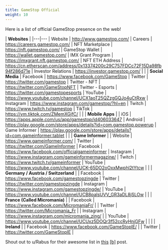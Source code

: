 ```yaml
---
title: GameStop Official
weight: 10
---
```


Here is a list of official GameStop presence on the web!

| **Websites** |
|---|---
| Website | http://www.gamestop.com/
| Careers | https://careers.gamestop.com/
| NFT Marketplace | https://nft.gamestop.com/
| GameStop Wallet | https://wallet.gamestop.com/
| IMX Grant Program | https://imxgrant.nft.gamestop.com/
| NFT ETH Address | https://cn.etherscan.com/address/0x13374200c29C757FDCc72F15Da98fb94f286d71e
| Investor Relations | https://investor.gamestop.com/
| |
| **Social Media**
| Facebook | https://www.facebook.com/GameStop
| Twitter | https://twitter.com/gamestop
| Twitter - NFT | https://twitter.com/GameStopNFT
| Twitter - Esports | https://twitter.com/gamestopesports
| YouTube | https://www.youtube.com/channel/UCX1aoT25QZzgGQJo4uCtRxw
| Instagram | https://www.instagram.com/gamestop/?hl=en
| Twitch | https://www.twitch.tv/gamestop
| TikTok | https://vm.tiktok.com/ZMemXGjfC/
| |
| **Mobile Apps** |
| iOS | https://apps.apple.com/us/app/gamestop/id406033647
| Android | https://play.google.com/store/apps/details?id=com.gamestop.powerup
| Game Informer | https://play.google.com/store/apps/details?id=com.gameinformer.tablet
| |
| **Game Informer** |
| Website | https://www.gameinformer.com/
| Twitter | https://twitter.com/GameInformer
| Facebook | https://www.facebook.com/officialgameinformer
| Instagram | https://www.instagram.com/gameinformermagazine/
| Twitch | https://www.twitch.tv/gameinformer
| YouTube | https://www.youtube.com/channel/UCK-65DO2oOxxMwphl2tYtcw
| |
| **Germany / Austria / Switzerland** |
| Facebook | https://www.facebook.com/gamestopzingde
| Twitter | https://twitter.com/gamestopzingde
| Instagram | https://www.instagram.com/gamestopzingde/
| YouTube | https://www.youtube.com/channel/UCB8palsUVV_GR3aDL8jSLOw
| |
| **France (Called Micromania)** |
| Facebook | https://www.facebook.com/MicromaniaFr/ |
| Twitter | https://twitter.com/Micromania_Fr |
| Instagram | https://www.instagram.com/micromania_zing/ |
| YouTube | https://www.youtube.com/channel/UCUxz5DOQr3f52ccRyHnjGFw |
| |
| **Ireland** |
| Facebook | https://www.facebook.com/GameStopIE/ |
| Twitter | https://twitter.com/GameStopIE |


Shout out to u/Rabus for their awesome list in [this](https://www.reddit.com/r/Superstonk/comments/oc40cc/like_the_new_changes_in_gamestop_social_medias/) [[b]](https://archive.ph/lNRy4) post.
